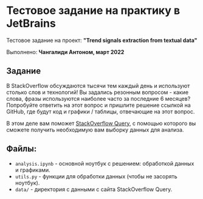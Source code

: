 # Тестовое задание на практику в JetBrains

Тестовое задание на проект: __"Trend signals extraction from textual data"__

Выполнено: __Чангалиди Антоном, март 2022__

## Задание
В StackOverflow обсуждаются тысячи тем каждый день и используют столько слов и технологий! Вы задались резонным вопросом - какие слова, фразы используются наиболее часто за последние 6 месяцев? Попробуйте ответить на этот вопрос и пришлите решение ссылкой на GitHub, где будут код и графики / таблицы, отвечающие на этот вопрос.

В этом деле вам поможет [StackOverflow Query](https://data.stackexchange.com/stackoverflow/query/new), с помощью которого вы сможете получить необходимую вам выборку данных для анализа.


## Файлы:
- `analysis.ipynb` - основной ноутбук с решением: обработкой данных и графиками.
- `utils.py` - функции для обработки данных (чтобы не засорять ноутбук).
- `data/` - директория с данными с сайта StackOverflow Query.





